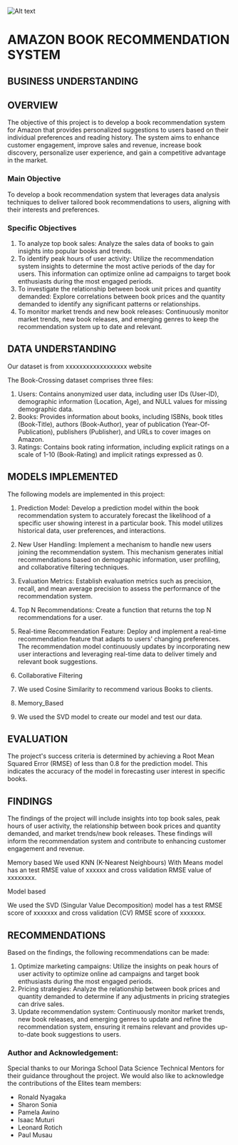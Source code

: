 ![Alt text](./books-recs-1.png) 

# AMAZON BOOK RECOMMENDATION SYSTEM

## BUSINESS UNDERSTANDING
## OVERVIEW
The objective of this project is to develop a book recommendation system for Amazon that provides personalized suggestions to users based on their individual preferences and reading history. The system aims to enhance customer engagement, improve sales and revenue, increase book discovery, personalize user experience, and gain a competitive advantage in the market.

### Main Objective
To develop a book recommendation system that leverages data analysis techniques to deliver tailored book recommendations to users, aligning with their interests and preferences.

### Specific Objectives
1. To analyze top book sales: Analyze the sales data of books to gain insights into popular books and trends.
2. To identify peak hours of user activity: Utilize the recommendation system insights to determine the most active periods of the day for users. This information can optimize online ad campaigns to target book enthusiasts during the most engaged periods.
3. To investigate the relationship between book unit prices and quantity demanded: Explore correlations between book prices and the quantity demanded to identify any significant patterns or relationships.
4. To monitor market trends and new book releases: Continuously monitor market trends, new book releases, and emerging genres to keep the recommendation system up to date and relevant.

## DATA UNDERSTANDING
Our dataset is from xxxxxxxxxxxxxxxxxx website

The Book-Crossing dataset comprises three files:

1. Users: Contains anonymized user data, including user IDs (User-ID), demographic information (Location, Age), and NULL values for missing demographic data.
2. Books: Provides information about books, including ISBNs, book titles (Book-Title), authors (Book-Author), year of publication (Year-Of-Publication), publishers (Publisher), and URLs to cover images on Amazon.
3. Ratings: Contains book rating information, including explicit ratings on a scale of 1-10 (Book-Rating) and implicit ratings expressed as 0.

## MODELS IMPLEMENTED
The following models are implemented in this project:

1. Prediction Model: Develop a prediction model within the book recommendation system to accurately forecast the likelihood of a specific user showing interest in a particular book. This model utilizes historical data, user preferences, and interactions.
2. New User Handling: Implement a mechanism to handle new users joining the recommendation system. This mechanism generates initial recommendations based on demographic information, user profiling, and collaborative filtering techniques.
3. Evaluation Metrics: Establish evaluation metrics such as precision, recall, and mean average precision to assess the performance of the recommendation system.
4. Top N Recommendations: Create a function that returns the top N recommendations for a user.
5. Real-time Recommendation Feature: Deploy and implement a real-time recommendation feature that adapts to users' changing preferences. The recommendation model continuously updates by incorporating new user interactions and leveraging real-time data to deliver timely and relevant book suggestions.

6. Collaborative Filtering

7. We used Cosine Similarity to recommend various Books to clients.

8. Memory_Based

9. We used the SVD model to create our model and test our data.

## EVALUATION
The project's success criteria is determined by achieving a Root Mean Squared Error (RMSE) of less than 0.8 for the prediction model. This indicates the accuracy of the model in forecasting user interest in specific books.

## FINDINGS
The findings of the project will include insights into top book sales, peak hours of user activity, the relationship between book prices and quantity demanded, and market trends/new book releases. These findings will inform the recommendation system and contribute to enhancing customer engagement and revenue.

Memory based We used KNN (K-Nearest Neighbours) With Means model has an test RMSE value of xxxxxx and cross validation RMSE value of xxxxxxxx.

Model based

We used the SVD (Singular Value Decomposition) model has a test RMSE score of xxxxxxx and cross validation (CV) RMSE score of xxxxxxx.

## RECOMMENDATIONS
Based on the findings, the following recommendations can be made:

1. Optimize marketing campaigns: Utilize the insights on peak hours of user activity to optimize online ad campaigns and target book enthusiasts during the most engaged periods.
2. Pricing strategies: Analyze the relationship between book prices and quantity demanded to determine if any adjustments in pricing strategies can drive sales.
3. Update recommendation system: Continuously monitor market trends, new book releases, and emerging genres to update and refine the recommendation system, ensuring it remains relevant and provides up-to-date book suggestions to users.

### Author and Acknowledgement:
Special thanks to our Moringa School Data Science Technical Mentors for their guidance throughout the project. We would also like to acknowledge the contributions of the Elites team members:

- Ronald Nyagaka
- Sharon Sonia
- Pamela Awino
- Isaac Muturi
- Leonard Rotich
- Paul Musau
